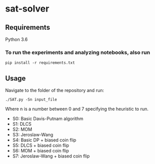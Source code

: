 # sat-solver

## Requirements
Python 3.6

### To run the experiments and analyzing notebooks, also run

```pip install -r requirements.txt```

## Usage
Navigate to the folder of the repository and run:

```./SAT.py -Sn input_file```

Where n is a number between 0 and 7 specifying the heuristic to run. 
    
* S0: Basic Davis-Putnam algorithm 
* S1: DLCS 
* S2: MOM 
* S3: Jeroslaw-Wang 
* S4: Basic DP + biased coin flip 
* S5: DLCS + biased coin flip 
* S6: MOM + biased coin flip 
* S7: Jeroslaw-Wang + biased coin flip